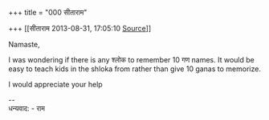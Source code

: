 +++
title = "000 सीताराम"

+++
[[सीताराम	2013-08-31, 17:05:10 [Source](https://groups.google.com/g/samskrita/c/jwYkXfZN_u8)]]



Namaste,  

I was wondering if there is any श्लोक to remember 10 गण names. It would be easy to teach kids in the shloka from rather than give 10 ganas to memorize.  

I would appreciate your help  

  
--  
धन्यवाद: - राम

